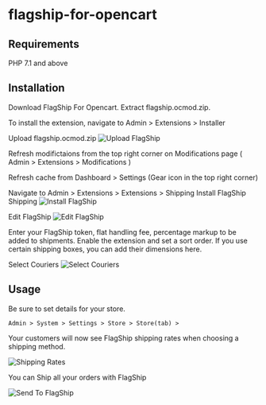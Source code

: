# flagship-for-opencart
## Requirements
PHP 7.1 and above
## Installation
Download FlagShip For Opencart. Extract flagship.ocmod.zip.

To install the extension, navigate to Admin > Extensions > Installer

Upload flagship.ocmod.zip
![Upload FlagShip](https://github.com/flagshipcompany/flagship-for-opencart/blob/master/screenshots/uploadFlagship.jpg)

Refresh modifictaions from the top right corner on Modifications page ( Admin > Extensions > Modifications )

Refresh cache from Dashboard > Settings (Gear icon in the top right corner)

Navigate to Admin > Extensions > Extensions > Shipping
Install FlagShip Shipping
![Install FlagShip](https://github.com/flagshipcompany/flagship-for-opencart/blob/master/screenshots/installFlagShip.jpg)

Edit FlagShip
![Edit FlagShip](https://github.com/flagshipcompany/flagship-for-opencart/blob/master/screenshots/editFlagShip.jpg)

Enter your FlagShip token, flat handling fee, percentage markup to be added to shipments.
Enable the extension and set a sort order.
If you use certain shipping boxes, you can add their dimensions here.

Select Couriers
![Select Couriers](https://github.com/flagshipcompany/flagship-for-opencart/blob/master/screenshots/selectCouriers.jpg)

## Usage
Be sure to set details for your store.

`Admin > System > Settings > Store > Store(tab) > `

Your customers will now see FlagShip shipping rates when choosing a shipping method.


![Shipping Rates](https://github.com/flagshipcompany/flagship-for-opencart/blob/master/screenshots/shippingRates.jpg)

You can Ship all your orders with FlagShip

![Send To FlagShip](https://github.com/flagshipcompany/flagship-for-opencart/blob/master/screenshots/sendToFlagShip.jpg)
